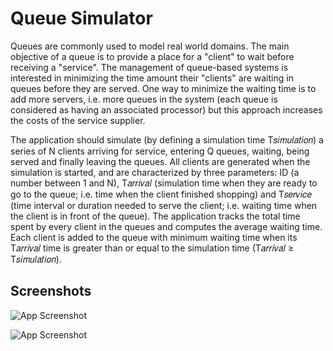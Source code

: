 
# Queue Simulator
Queues are commonly used to model real world domains. The main objective of a queue is to
provide a place for a "client" to wait before receiving a "service". The management of queue-based
systems is interested in minimizing the time amount their "clients" are waiting in queues before
they are served. One way to minimize the waiting time is to add more servers, i.e. more queues in
the system (each queue is considered as having an associated processor) but this approach increases
the costs of the service supplier.
 
The application should simulate (by defining a simulation time T𝑠𝑖𝑚𝑢𝑙𝑎𝑡𝑖𝑜𝑛) a series of N clients
arriving for service, entering Q queues, waiting, being served and finally leaving the queues. All
clients are generated when the simulation is started, and are characterized by three parameters: ID
(a number between 1 and N), T𝑎𝑟𝑟𝑖𝑣𝑎𝑙 (simulation time when they are ready to go to the queue; i.e.
time when the client finished shopping) and T𝑠𝑒𝑟𝑣𝑖𝑐𝑒 (time interval or duration needed to serve the
client; i.e. waiting time when the client is in front of the queue). The application tracks the total
time spent by every client in the queues and computes the average waiting time. Each client is
added to the queue with minimum waiting time when its T𝑎𝑟𝑟𝑖𝑣𝑎𝑙 time is greater than or equal to
the simulation time (T𝑎𝑟𝑟𝑖𝑣𝑎𝑙 ≥ T𝑠𝑖𝑚𝑢𝑙𝑎𝑡𝑖𝑜𝑛). 




## Screenshots

![App Screenshot](https://i.imgur.com/Hj4uiZy.png)

![App Screenshot](https://i.imgur.com/2GuXWyo.png)
